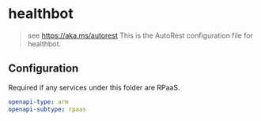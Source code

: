 # healthbot

> see https://aka.ms/autorest
> This is the AutoRest configuration file for healthbot.

## Configuration

Required if any services under this folder are RPaaS.

```yaml
openapi-type: arm
openapi-subtype: rpaas
```
